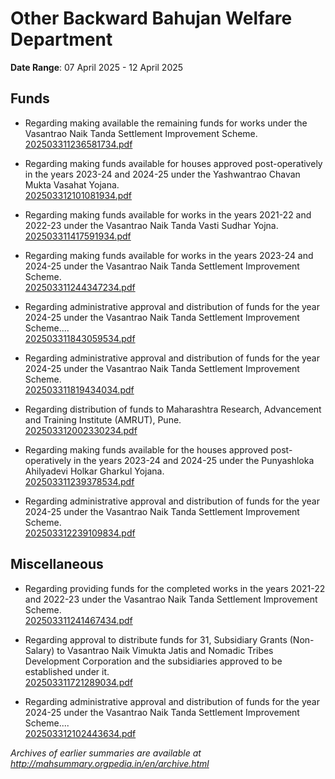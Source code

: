 # Other Backward Bahujan Welfare Department

**Date Range**: 07 April 2025 - 12 April 2025


## Funds
- Regarding making available the remaining funds for works under the Vasantrao Naik Tanda Settlement Improvement Scheme.\
  [202503311236581734.pdf](https://gr.maharashtra.gov.in/Site/Upload/Government%20Resolutions/English/202503311236581734.pdf)

- Regarding making funds available for houses approved post-operatively in the years 2023-24 and 2024-25 under the Yashwantrao Chavan Mukta Vasahat Yojana.\
  [202503312101081934.pdf](https://gr.maharashtra.gov.in/Site/Upload/Government%20Resolutions/English/202503312101081934.pdf)

- Regarding making funds available for works in the years 2021-22 and 2022-23 under the Vasantrao Naik Tanda Vasti Sudhar Yojna.\
  [202503311417591934.pdf](https://gr.maharashtra.gov.in/Site/Upload/Government%20Resolutions/English/202503311417591934.pdf)

- Regarding making funds available for works in the years 2023-24 and 2024-25 under the Vasantrao Naik Tanda Settlement Improvement Scheme.\
  [202503311244347234.pdf](https://gr.maharashtra.gov.in/Site/Upload/Government%20Resolutions/English/202503311244347234.pdf)

- Regarding administrative approval and distribution of funds for the year 2024-25 under the Vasantrao Naik Tanda Settlement Improvement Scheme....\
  [202503311843059534.pdf](https://gr.maharashtra.gov.in/Site/Upload/Government%20Resolutions/English/202503311843059534.pdf)

- Regarding administrative approval and distribution of funds for the year 2024-25 under the Vasantrao Naik Tanda Settlement Improvement Scheme.\
  [202503311819434034.pdf](https://gr.maharashtra.gov.in/Site/Upload/Government%20Resolutions/English/202503311819434034.pdf)

- Regarding distribution of funds to Maharashtra Research, Advancement and Training Institute (AMRUT), Pune.\
  [202503312002330234.pdf](https://gr.maharashtra.gov.in/Site/Upload/Government%20Resolutions/English/202503312002330234.pdf)

- Regarding making funds available for the houses approved post-operatively in the years 2023-24 and 2024-25 under the Punyashloka Ahilyadevi Holkar Gharkul Yojana.\
  [202503311239378534.pdf](https://gr.maharashtra.gov.in/Site/Upload/Government%20Resolutions/English/202503311239378534.pdf)

- Regarding administrative approval and distribution of funds for the year 2024-25 under the Vasantrao Naik Tanda Settlement Improvement Scheme.\
  [202503312239109834.pdf](https://gr.maharashtra.gov.in/Site/Upload/Government%20Resolutions/English/202503312239109834.pdf)

## Miscellaneous
- Regarding providing funds for the completed works in the years 2021-22 and 2022-23 under the Vasantrao Naik Tanda Settlement Improvement Scheme.\
  [202503311241467434.pdf](https://gr.maharashtra.gov.in/Site/Upload/Government%20Resolutions/English/202503311241467434.pdf)

- Regarding approval to distribute funds for 31, Subsidiary Grants (Non-Salary) to Vasantrao Naik Vimukta Jatis and Nomadic Tribes Development Corporation and the subsidiaries approved to be established under it.\
  [202503311721289034.pdf](https://gr.maharashtra.gov.in/Site/Upload/Government%20Resolutions/English/202503311721289034.pdf)

- Regarding administrative approval and distribution of funds for the year 2024-25 under the Vasantrao Naik Tanda Settlement Improvement Scheme....\
  [202503312102443634.pdf](https://gr.maharashtra.gov.in/Site/Upload/Government%20Resolutions/English/202503312102443634.pdf)


*Archives of earlier summaries are available at http://mahsummary.orgpedia.in/en/archive.html*